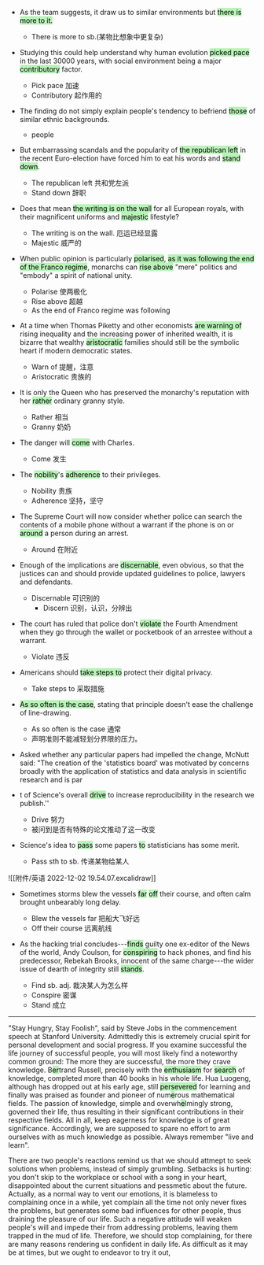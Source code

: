 - As the team suggests, it draw us to similar environments but <mark style="background: #b8f3b8;">there is more to it.</mark>
	- There is more to sb.(某物比想象中更复杂)

- Studying this could help understand why human evolution <mark style="background: #b8f3b8;">picked pace</mark> in the last 30000 years, with social environment being a major <mark style="background: #b8f3b8;">contributory</mark> factor.
	-   Pick pace 加速
	-   Contributory 起作用的

- The finding do not simply explain people's tendency to befriend <mark style="background: #b8f3b8;">those</mark> of  similar ethnic backgrounds.
	- people

- But embarrassing scandals and the popularity of <mark style="background: #b8f3b8 ;">the republican left</mark> in the recent Euro-election have forced him to eat his words and <mark style="background: #b8f3b8;">stand down</mark>.
	- The republican left 共和党左派
	- Stand down 辞职

- Does that mean <mark style="background: #b8f3b8;">the writing is on the wall</mark> for all European royals, with their magnificent uniforms and <mark style="background: #b8f3b8;">majestic</mark> lifestyle?
	- The writing is on the wall. 厄运已经显露
	- Majestic 威严的

- When public opinion is particularly <mark style="background: #b8f3b8;">polarised</mark>, <mark style="background: #b8f3b8;">as it was following the end of the Franco regime</mark>, monarchs can <mark style="background: #b8f3b8;">rise above</mark> "mere" politics and "embody" a spirit of national unity.
	- Polarise 使两极化
	- Rise above 超越
	- As the end of Franco regime was following

- At a time when Thomas Piketty and other economists <mark style="background: #b8f3b8;">are warning of </mark>rising inequality and the increasing power of inherited wealth, it is bizarre that wealthy <mark style="background: #b8f3b8;">aristocratic</mark> families should still be the symbolic heart if modern democratic states.
	- Warn of 提醒，注意
	- Aristocratic  贵族的

- It is only the Queen who has preserved the monarchy's reputation with her <mark style="background: #b8f3b8;">rather</mark> ordinary granny style.
	- Rather 相当
	- Granny 奶奶

- The danger will <mark style="background: #b8f3b8;">come</mark> with Charles.
	- Come 发生

- The  <mark style="background: #b8f3b8;">nobility</mark>'s <mark style="background: #b8f3b8;">adherence</mark> to their privileges.
	- Nobility 贵族
	- Adherence 坚持，坚守

- The Supreme Court will now consider whether police can search the contents of a mobile phone without a warrant if the phone is on or <mark style="background: #b8f3b8;">around</mark> a person during an arrest.
	- Around 在附近

- Enough of the implications are <mark style="background: #b8f3b8;">discernable</mark>, even obvious, so that the justices can and should provide updated guidelines to police, lawyers and defendants.
	- Discernable 可识别的
		- Discern 识别，认识，分辨出

- The court has ruled that police don't <mark style="background: #b8f3b8;">violate</mark> the Fourth Amendment when they go through the wallet or pocketbook of an arrestee without a warrant.
	- Violate 违反

- Americans should <mark style="background: #b8f3b8;">take steps to</mark> protect their digital privacy.
	- Take steps to 采取措施

- <mark style="background: #b8f3b8;">As so often is the case</mark>, stating that principle doesn't ease the challenge of line-drawing.
	- As so often is the case 通常
	- 声明准则不能减轻划分界限的压力。

- Asked whether any particular papers had impelled the change, McNutt said: "The creation of the 'statistics board' was motivated by concerns broadly with the application of statistics and data analysis in scientific research and is par
- t of Science's overall <mark style="background: #b8f3b8 ;">drive</mark> to increase reproducibility in the research we publish.''
	- Drive 努力
	- 被问到是否有特殊的论文推动了这一改变

- Science's idea to <mark style="background: #b8f3b8;">pass</mark> some papers <mark style="background: #b8f3b8;">to</mark> statisticians has some merit.
	- Pass sth to sb. 传递某物给某人

![[附件/英语 2022-12-02 19.54.07.excalidraw]]


- Sometimes storms blew the vessels <mark style="background: #b8f3b8;">far</mark> <mark style="background: #b8f3b8;">off</mark> their course, and often calm brought unbearably long delay.
	- Blew the vessels far 把船大飞好远
	- Off their course 远离航线

- As the hacking trial concludes---<mark style="background: #b8f3b8;">finds</mark> guilty one ex-editor of the News of the world, Andy Coulson, for <mark style="background: #b8f3b8;">conspiring</mark> to hack phones, and find his predecessor, Rebekah Brooks, innocent of the same charge---the wider issue of dearth of integrity still <mark style="background: #b8f3b8;">stands</mark>.
	- Find sb. adj. 裁决某人为怎么样
	- Conspire 密谋
	- Stand 成立


----
"Stay Hungry, Stay Foolish", said by Steve Jobs in the commencement speech at Stanford University. Admittedly this is extremely crucial spirit for personal development and social progress.
If you examine successful the life journey of successful people, you will most likely find a noteworthy common ground: The more they are successful, the more they crave knowledge.
B<mark style="background: #b8f3b8 ;">er</mark>trand Russell, precisely with the <mark style="background: #b8f3b8 ;">enthusiasm</mark> for <mark style="background: #b8f3b8 ;">search</mark> of knowledge, completed more than 40 books in his whole life. Hua Luogeng, although has dropped out at his early age, still <mark style="background: #b8f3b8;">persevered</mark> for learning and finally was praised as founder and pioneer of num<mark style="background: #b8f3b8 ;">e</mark>rous mathematical fields.
The passion of knowledge, simple and overwh<mark style="background: #b8f3b8;">e</mark>lmingly strong, governed their life, thus resulting in their significant contributions in their respective fields.
All in all, keep eagerness for knowledge is of great significance. Accordingly, we are supposed to spare no effort to arm ourselves with as much knowledge as possible. Always remember "live and learn".

There are two people's reactions remind us that we should attmept to seek solutions when problems, instead of simply grumbling.
Setbacks is hurting: you don't skip to the workplace or school with a song in your heart, disappointed about the current situations and pessmetic about the future.
Actually, as a normal way to vent our emotions, it is blameless to complaining once in a while, yet complain all the time not only never fixes the problems, but generates some bad influences for other people, thus draining the pleasure of our life.
Such a negative attitude will weaken people's will and impede their from addressing problems, leaving them trapped in the mud of life.
Therefore, we should stop complaining, for there are many reasons rendering us confident in daily life. As difficult as it may be at times, but we ought to endeavor to try it out,
